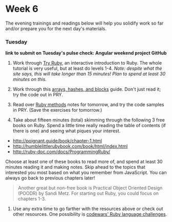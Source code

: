 # Week 6

The evening trainings and readings below will help you solidify work so far and/or prepare you for the next day's materials.


### Tuesday

**link to submit on Tuesday's pulse check: Angular weekend project GitHub**

1. Work through [Try Ruby](http://tryruby.org/levels/1/challenges/0), an interactive introduction to Ruby. The whole tutorial is very useful, but at least do levels 1-4.  _Note: despite what the site says, this will take longer than 15 minutes! Plan to spend at least 30  minutes on this._
 
1. Work through this [arrays, hashes, and blocks](https://github.com/sf-wdi-34/ruby-arrays-hashes) guide. Don't just read it; try the code out in PRY. 

1. Read over [Ruby methods](https://github.com/sf-wdi-34/ruby-methods) notes for tomorrow, and try the code samples in PRY. (Save the exercises for tomorrow.)

1. Take about fifteen minutes (total) skimming through the following 3 free books on Ruby. Spend a little time really reading the table of contents (if there is one) and seeing what piques your interest. 

 - http://poignant.guide/book/chapter-1.html
 - http://humblelittlerubybook.com/book/html/index.html
 - http://ruby-doc.com/docs/ProgrammingRuby/
 
 Choose at least one of these books to read more of, and spend at least 30 minutes reading it and making notes.  Skip ahead to the topics that interested you most based on what you remember from JavaScript. You can always go back to previous chapters later!

 > Another great but non-free book is Practical Object Oriented Design (POODR) by Sandi Metz.  For starting out Ruby, you could focus on chapters 1-3.

1. Use any extra time to go farther with the resources above or check out other resources. One possibility is 
[codewars' Ruby language challenges](https://www.codewars.com/?language=ruby).




<!--

### Wednesday

1. Do this [OOP reading](https://github.com/sf-wdi-31/ruby-oop-reading), which works through creating a `Car` class. Write down answers to each of the reflection questions at the bottom of the readme, and **bring your answers in with you tomorrow.**  Tips:
  * If you just read through this, you're not getting the full benefit!  Instead, create a Ruby file to follow along with the code examples and run it every step or two with `ruby your_file_name.rb`.  
  * Try things out! Would it break if I do `car[color]`?  
  * If you're not feeling cars, create an entirely different class following the same examples (plants? phones? baseball players?)!  **Following along in code is a great strategy for reading docs on unfamiliar topics!**  
  * If you want to split this longer reading up a little, good break points are before "Inheritance" and before "Modules".
  

2. If you have time after the reading, finish the <b>first 3 methods in each of the exercises</b> of this [training](https://github.com/sf-wdi-34/ruby_method_drills). This should only be complete after the OOP Reading. Continue working through these drills when you have time this week. 


### Thursday

1. Read through the [test code](https://github.com/sf-wdi-31/go-fish-card-game) from this afternoon's go fish training. Using that example,  some [documentation for the basic structure of an rspec test](https://www.relishapp.com/rspec/rspec-core/v/3-5/docs/example-groups/basic-structure-describe-it), and the structure of [expectations](http://www.relishapp.com/rspec/rspec-expectations/docs), come up with explanations for the following Rspec methods:  `describe`, `context`, `it`, `expect`.  This should take about **30 minutes**.

1. Write tests for a ________________ class with attributes _____  and _____ and methods _____________ and _______. Make sure your tests document what each part of the class should do!


### Weekend

-->
